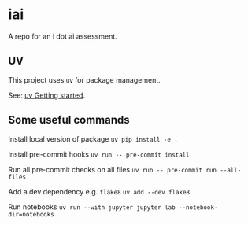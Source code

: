 # iai
A repo for an i dot ai assessment.

## UV

This project uses `uv` for package management.

See: [uv Getting started](https://docs.astral.sh/uv/getting-started/).

## Some useful commands

Install local version of package
`uv pip install -e .`

Install pre-commit hooks
`uv run -- pre-commit install`

Run all pre-commit checks on all files
`uv run -- pre-commit run --all-files`

Add a dev dependency e.g. `flake8`
`uv add --dev flake8`

Run notebooks
`uv run --with jupyter jupyter lab --notebook-dir=notebooks`

